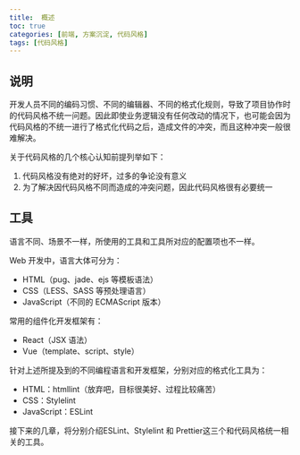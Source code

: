 ```yaml
---
title:  概述
toc: true
categories: [前端, 方案沉淀, 代码风格]
tags: [代码风格]
---
```


## 说明

开发人员不同的编码习惯、不同的编辑器、不同的格式化规则，导致了项目协作时的代码风格不统一问题。因此即使业务逻辑没有任何改动的情况下，也可能会因为代码风格的不统一进行了格式化代码之后，造成文件的冲突，而且这种冲突一般很难解决。

关于代码风格的几个核心认知前提列举如下：

1. 代码风格没有绝对的好坏，过多的争论没有意义
1. 为了解决因代码风格不同而造成的冲突问题，因此代码风格很有必要统一

## 工具

语言不同、场景不一样，所使用的工具和工具所对应的配置项也不一样。

Web 开发中，语言大体可分为：

- HTML（pug、jade、ejs 等模板语法）
- CSS（LESS、SASS 等预处理语言）
- JavaScript（不同的 ECMAScript 版本）

常用的组件化开发框架有：

- React（JSX 语法）
- Vue（template、script、style）

针对上述所提及到的不同编程语言和开发框架，分别对应的格式化工具为：

- HTML：htmllint（放弃吧，目标很美好、过程比较痛苦）
- CSS：Stylelint
- JavaScript：ESLint

接下来的几章，将分别介绍ESLint、Stylelint 和 Prettier这三个和代码风格统一相关的工具。
